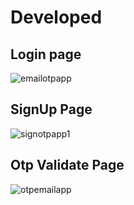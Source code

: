 # Developed
## Login page
![emailotpapp](https://github.com/Golu7667/Login-With-Email-Otp/assets/103061012/eda34958-53dd-4b60-89e6-9a691718cfaf)
## SignUp Page
![signotpapp1](https://github.com/Golu7667/Login-With-Email-Otp/assets/103061012/927293be-be6b-4446-9450-ea1489feacb0)

## Otp Validate Page
![otpemailapp](https://github.com/Golu7667/Login-With-Email-Otp/assets/103061012/57b1836d-d1b5-4f60-8b0c-61b2a933deb3)

